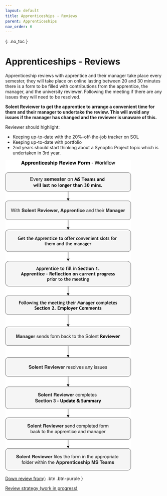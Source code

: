 ```yaml
---
layout: default
title: Apprenticeships - Reviews
parent: Apprenticeships
nav_order: 6
---
```


{: .no_toc }

# Apprenticeships - Reviews

Apprenticeship reviews with apprentice and their manager  take place every semester, they will take place on online lasting between 20 and 30 minutes there is a form to be filled with contributions from the apprentice, the manager, and the university reviewer. Following the meeting if there are any issues they will need to be resolved.

**Solent Reviewer to get the apprentice to arrange a convenient time for them and their manager to undertake the review. This will avoid any issues if the manager has changed and the reviewer is unaware of this.**

Reviewer should highlight:

* Keeping up-to-date with the 20%-off-the-job tracker on SOL
* Keeping up-to-date with portfolio
* 2nd years should start thinking about a Synoptic Project topic which is undertaken in 3rd year.


![](../images/review_workflow-100_v2.png)


[Down review from](https://ssu-my.sharepoint.com/:w:/g/personal/martin_reid_solent_ac_uk/ETKKHmQtJv9KqkEedVj8eDQBD7VkdlG5nWKRL0NL6l68qw?e=ICr0fR){: .btn .btn-purple } 


[Review strategy (work in progress)](https://ssu-my.sharepoint.com/:w:/g/personal/martin_reid_solent_ac_uk/EV637lpel7hNl5scbSJqFVMBtecFyrbgStiQcqTlX7vBXw?e=A4jKDA)